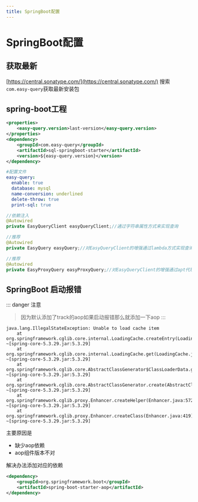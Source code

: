 ```yaml
---
title: SpringBoot配置
---
```


# SpringBoot配置


## 获取最新

[https://central.sonatype.com/](https://central.sonatype.com/) 搜索`com.easy-query`获取最新安装包



## spring-boot工程
```xml
<properties>
    <easy-query.version>last-version</easy-query.version>
</properties>
<dependency>
    <groupId>com.easy-query</groupId>
    <artifactId>sql-springboot-starter</artifactId>
    <version>${easy-query.version}</version>
</dependency>
```
```yml
#配置文件
easy-query:
  enable: true
  database: mysql
  name-conversion: underlined
  delete-throw: true
  print-sql: true
```
```java
//依赖注入
@Autowired
private EasyQueryClient easyQueryClient;//通过字符串属性方式来实现查询

//推荐
@Autowired
private EasyQuery easyQuery;//对EasyQueryClient的增强通过lambda方式实现查询(推荐)

//推荐
@Autowired
private EasyProxyQuery easyProxyQuery;//对EasyQueryClient的增强通过apt代理模式实现强类型(推荐)
```


## SpringBoot 启动报错
::: danger 注意
> 因为默认添加了track的aop如果启动报错那么就添加一下aop
:::
```log
java.lang.IllegalStateException: Unable to load cache item
	at org.springframework.cglib.core.internal.LoadingCache.createEntry(LoadingCache.java:79) ~[spring-core-5.3.29.jar:5.3.29]
	at org.springframework.cglib.core.internal.LoadingCache.get(LoadingCache.java:34) ~[spring-core-5.3.29.jar:5.3.29]
	at org.springframework.cglib.core.AbstractClassGenerator$ClassLoaderData.get(AbstractClassGenerator.java:134) ~[spring-core-5.3.29.jar:5.3.29]
	at org.springframework.cglib.core.AbstractClassGenerator.create(AbstractClassGenerator.java:319) ~[spring-core-5.3.29.jar:5.3.29]
	at org.springframework.cglib.proxy.Enhancer.createHelper(Enhancer.java:572) ~[spring-core-5.3.29.jar:5.3.29]
	at org.springframework.cglib.proxy.Enhancer.createClass(Enhancer.java:419) ~[spring-core-5.3.29.jar:5.3.29]
```
主要原因是
- 缺少aop依赖
- aop组件版本不对

解决办法添加对应的依赖

```xml
<dependency>
    <groupId>org.springframework.boot</groupId>
    <artifactId>spring-boot-starter-aop</artifactId>
</dependency>
```